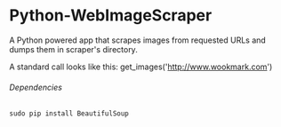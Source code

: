Python-WebImageScraper
======================

A Python powered app that scrapes images from requested URLs and dumps them in scraper's directory.

A standard call looks like this:
	get_images('http://www.wookmark.com')
	
###### Dependencies
```
sudo pip install BeautifulSoup
```

